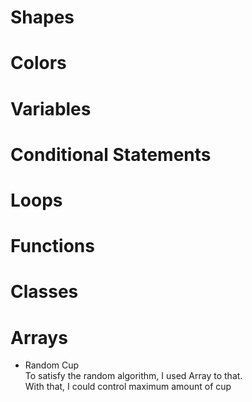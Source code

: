 # Shapes

# Colors

# Variables

# Conditional Statements

# Loops

# Functions

# Classes

# Arrays
* Random Cup \
To satisfy the random algorithm, I used Array to that. \
With that, I could control maximum amount of cup